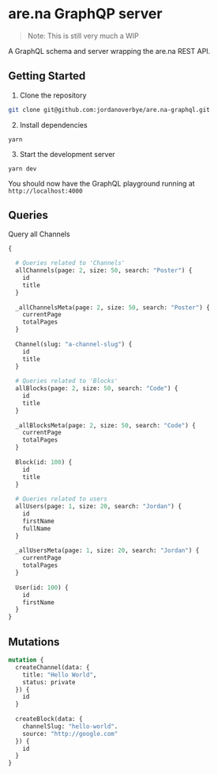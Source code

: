 # are.na GraphQP server

> Note: This is still very much a WIP

A GraphQL schema and server wrapping the are.na REST API.


## Getting Started

1. Clone the repository

```sh
git clone git@github.com:jordanoverbye/are.na-graphql.git
```

2. Install dependencies

```
yarn
```

3. Start the development server

```
yarn dev
```

You should now have the GraphQL playground running at `http://localhost:4000`

## Queries

Query all Channels

```graphql
{

  # Queries related to 'Channels'
  allChannels(page: 2, size: 50, search: "Poster") {
    id
    title
  }
  
  _allChannelsMeta(page: 2, size: 50, search: "Poster") {
    currentPage
    totalPages
  }
  
  Channel(slug: "a-channel-slug") {
    id
    title
  }
  
  # Queries related to 'Blocks'
  allBlocks(page: 2, size: 50, search: "Code") {
    id
    title
  }
  
  _allBlocksMeta(page: 2, size: 50, search: "Code") {
    currentPage
    totalPages
  }
  
  Block(id: 100) {
    id
    title
  }
  
  # Queries related to users
  allUsers(page: 1, size: 20, search: "Jordan") {
    id
    firstName
    fullName
  }
  
  _allUsersMeta(page: 1, size: 20, search: "Jordan") {
    currentPage
    totalPages
  }
  
  User(id: 100) {
    id
    firstName
  }
}
```

## Mutations

```graphql
mutation {
  createChannel(data: {
    title: "Hello World",
    status: private
  }) {
    id
  }
  
  createBlock(data: {
    channelSlug: "hello-world".
    source: "http://google.com"
  }) {
    id
  }
}
```
